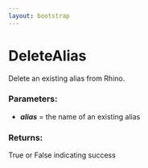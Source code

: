 ```yaml
---
layout: bootstrap
---
```


# DeleteAlias

Delete an existing alias from Rhino.
          

### Parameters:

- ***alias*** = the name of an existing alias
        

### Returns:


True or False indicating success
        


